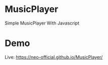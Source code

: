 # MusicPlayer

Simple MusicPlayer With Javascript

# Demo

Live: https://neo-official.github.io/MusicPlayer/
